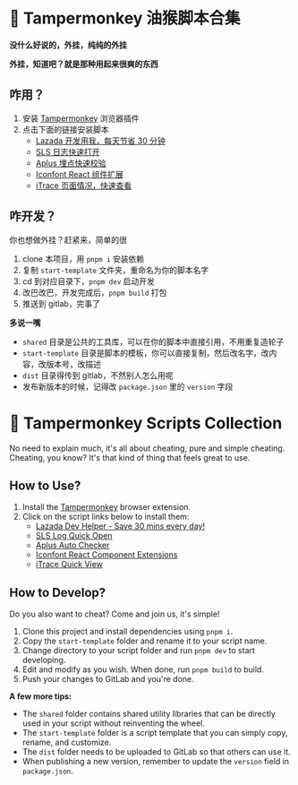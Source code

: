 # 🐒 Tampermonkey 油猴脚本合集

**没什么好说的，外挂，纯纯的外挂**

**外挂，知道吧？就是那种用起来很爽的东西**

## 咋用？

1. 安装 [Tampermonkey](https://www.tampermonkey.net/) 浏览器插件
2. 点击下面的链接安装脚本
   - [Lazada 开发用我，每天节省 30 分钟](https://code.alibaba-inc.com/lazada/tampermonkey/raw/master/quick-open/dist/Lazada%20%E5%BC%80%E5%8F%91%E7%94%A8%E6%88%91%EF%BC%8C%E6%AF%8F%E5%A4%A9%E8%8A%82%E7%9C%81%2030%20%E5%88%86%E9%92%9F%EF%BC%81.user.js)
   - [SLS 日志快速打开](https://code.alibaba-inc.com/lazada/tampermonkey/raw/master/vite-aone-sls-quick-open/dist/aone-sls-quick-open.user.js)
   - [Aplus 埋点快速校验](https://gitlab.alibaba-inc.com/lazada/tampermonkey/raw/master/aplus-auto-checker/index.user.js)
   - [Iconfont React 组件扩展](https://code.alibaba-inc.com/lazada/tampermonkey/raw/master/iconfont-react/index.user.js)
   - [iTrace 页面情况，快速查看](https://gitlab.alibaba-inc.com/lazada/tampermonkey/raw/master/itrace-quick-view/index.user.js)

## 咋开发？

你也想做外挂？赶紧来，简单的很

1. clone 本项目，用 `pnpm i` 安装依赖
2. 复制 `start-template` 文件夹，重命名为你的脚本名字
3. cd 到对应目录下，`pnpm dev` 启动开发
4. 改巴改巴，开发完成后，`pnpm build` 打包
5. 推送到 gitlab，完事了

**多说一嘴**

- `shared` 目录是公共的工具库，可以在你的脚本中直接引用，不用重复造轮子
- `start-template` 目录是脚本的模板，你可以直接复制，然后改名字，改内容，改版本号，改描述
- `dist` 目录得传到 gitlab，不然别人怎么用呢
- 发布新版本的时候，记得改 `package.json` 里的 `version` 字段

# 🐒 Tampermonkey Scripts Collection

No need to explain much, it's all about cheating, pure and simple cheating.
Cheating, you know? It's that kind of thing that feels great to use.

## How to Use?

1. Install the [Tampermonkey](https://www.tampermonkey.net/) browser extension.
2. Click on the script links below to install them:
   - [Lazada Dev Helper - Save 30 mins every day!](https://code.alibaba-inc.com/lazada/tampermonkey/raw/master/quick-open/dist/Lazada%20%E5%BC%80%E5%8F%91%E7%94%A8%E6%88%91%EF%BC%8C%E6%AF%8F%E5%A4%A9%E8%8A%82%E7%9C%81%2030%20%E5%88%86%E9%92%9F%EF%BC%81.user.js)
   - [SLS Log Quick Open](https://code.alibaba-inc.com/lazada/tampermonkey/raw/master/vite-aone-sls-quick-open/dist/aone-sls-quick-open.user.js)
   - [Aplus Auto Checker](https://gitlab.alibaba-inc.com/lazada/tampermonkey/raw/master/aplus-auto-checker/index.user.js)
   - [Iconfont React Component Extensions](https://code.alibaba-inc.com/lazada/tampermonkey/raw/master/iconfont-react/index.user.js)
   - [iTrace Quick View](https://gitlab.alibaba-inc.com/lazada/tampermonkey/raw/master/itrace-quick-view/index.user.js)

## How to Develop?

Do you also want to cheat? Come and join us, it's simple!

1. Clone this project and install dependencies using `pnpm i`.
2. Copy the `start-template` folder and rename it to your script name.
3. Change directory to your script folder and run `pnpm dev` to start developing.
4. Edit and modify as you wish. When done, run `pnpm build` to build.
5. Push your changes to GitLab and you're done.

**A few more tips:**

- The `shared` folder contains shared utility libraries that can be directly used in your script without reinventing the wheel.
- The `start-template` folder is a script template that you can simply copy, rename, and customize.
- The `dist` folder needs to be uploaded to GitLab so that others can use it.
- When publishing a new version, remember to update the `version` field in `package.json`.
